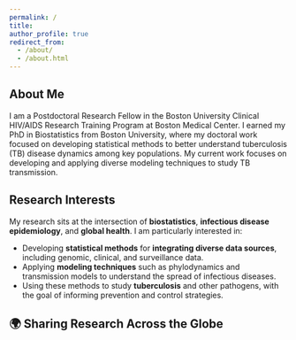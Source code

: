 ```yaml
---
permalink: /
title:
author_profile: true
redirect_from: 
  - /about/
  - /about.html
---
```

## About Me
I am a Postdoctoral Research Fellow in the Boston University Clinical HIV/AIDS Research Training Program at Boston Medical Center. I earned my PhD in Biostatistics from Boston University, where my doctoral work focused on developing statistical methods to better understand tuberculosis (TB) disease dynamics among key populations. My current work focuses on developing and applying diverse modeling techniques to study TB transmission.
## Research Interests  
My research sits at the intersection of **biostatistics**, **infectious disease epidemiology**, and **global health**. I am particularly interested in:  
- Developing **statistical methods** for **integrating diverse data sources**, including genomic, clinical, and surveillance data.  
- Applying **modeling techniques** such as phylodynamics and transmission models to understand the spread of infectious diseases.  
- Using these methods to study **tuberculosis** and other pathogens, with the goal of informing prevention and control strategies.
  
## 🌍 Sharing Research Across the Globe

<div id="talks-map" style="height: 400px;"></div>

<!-- Leaflet CSS & JS -->
<link rel="stylesheet" href="https://unpkg.com/leaflet/dist/leaflet.css" />
<script src="https://unpkg.com/leaflet/dist/leaflet.js"></script>

<script>
  var map = L.map('talks-map');
  L.tileLayer('https://{s}.basemaps.cartocdn.com/light_all/{z}/{x}/{y}{r}.png', {
      attribution: '&copy; OpenStreetMap &copy; CARTO',
      subdomains: 'abcd',
      maxZoom: 19
  }).addTo(map);

  var talks = [
    { lat: 42.3601, lon: -71.0589, conference: "International Conference on Infectious Disease Modeling", date: "March 15, 2025" },
    { lat: 38.9072, lon: -77.0369, conference: "APHA Annual Meeting", date: "November 5, 2024" },
    { lat: 51.5074, lon: -0.1278, conference: "International Biostatistics Workshop", date: "September 8, 2023" },
    { lat: 41.8781, lon: -87.6298, conference: "SER Conference", date: "June 12, 2024" }
  ];

  var bounds = L.latLngBounds();
  talks.forEach(function(talk) {
    var marker = L.marker([talk.lat, talk.lon]).addTo(map)
                  .bindPopup(`<b>${talk.conference}</b><br>${talk.date}`);
    bounds.extend(marker.getLatLng());
  });
  map.fitBounds(bounds, { padding: [50, 50] });
</script>

